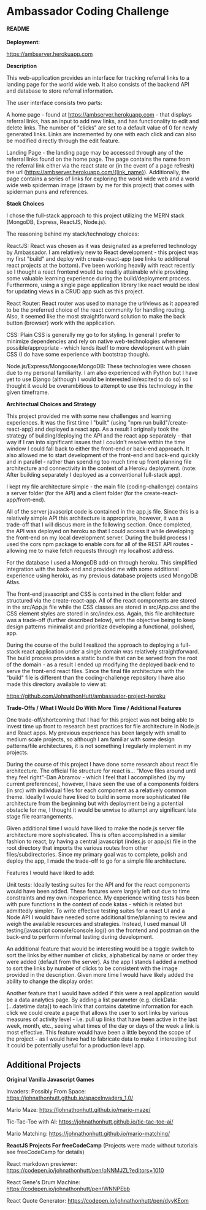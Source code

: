 # Ambassador Coding Challenge

#### README


**Deployment:**

<https://ambserver.herokuapp.com>


**Description**

This web-application provides an interface for tracking referral links to a landing page for the world wide web. It also consists of the backend API and database to store referral information.

The user interface consists two parts:

A home page - found at <https://ambserver.herokuapp.com> - that displays referral links, has an input to add new links, and has functionality to edit and delete links. The number of "clicks" are set to a default value of 0 for newly generated links. Links are incremented by one with each click and can also be modified directly through the edit feature.

Landing Page - the landing page may be accessed through any of the referral links found on the home page. The page contains the name from the referral link either via the react state or (in the event of a page refresh) the url (https://ambserver.herokuapp.com/{link_name}). Additionally, the page contains a series of links for exploring the world wide web and a world wide web spiderman image (drawn by me for this project) that comes with spiderman puns and references.


**Stack Choices**

I chose the full-stack approach to this project utilizing the MERN stack (MongoDB, Express, ReactJS, Node.js).

The reasoning behind my stack/technology choices:

ReactJS: React was chosen as it was designated as a preferred technology by Ambassador. I am relatively new to React development - this project was my first "build" and deploy with create-react-app (see links to additional react projects at the bottom). I've been working heavily with react recently so I thought a react frontend would be readily attainable while providing some valuable learning experience during the build/deployment process. Furthermore, using a single page application library like react would be ideal for updating views in a CRUD app such as this project.

React Router: React router was used to manage the url/views as it appeared to  be the preferred choice of the react community for handling routing. Also, it seemed like the most straightforward solution to make the back button (browser) work with the application.

CSS: Plain CSS is generally my go to for styling. In general I prefer to minimize dependencies and rely on native web-technologies whenever possible/appropriate - which lends itself to more development with plain CSS (I do have some experience with bootstrap though).

Node.js/Express/Mongoose/MongoDB: These technologies were chosen due to my personal familiarity. I am also experienced with Python but I have yet to use Django (although I would be interested in/excited to do so) so I thought it would be overambitious to attempt to use this technology in the given timeframe.


**Architectual Choices and Strategy**

This project provided me with some new challenges and learning experiences. It was the first time I "built" (using "npm run build"/create-react-app) and deployed a react app. As a result I originally took the strategy of building/deploying the API and the react app separately - that way if I ran into significant issues that I couldn't resolve within the time window I could fall back to either the front-end or back-end approach. It also allowed me to start development of the front-end and back-end quickly and in parallel - rather than spending too much time up front planning file architecture and connectivity in the context of a Heroku deployment. (note: After building separately I deployed as a conventional full-stack app).

I kept my file architecture simple - the main file (coding-challenge) contains a server folder (for the API) and a client folder (for the create-react-app/front-end).

All of the server javascript code is contained in the app.js file. Since this is a relatively simple API this architecture is appropriate, however, it was a trade-off that I will discus more in the following section. Once completed, the API was deployed on heroku so that I could access it while developing the front-end on my local development server. During the build process I used the cors npm package to enable cors for all of the REST API routes - allowing me to make fetch requests through my localhost address.

For the database I used a MongoDB add-on through heroku. This simplified integration with the back-end and provided me with some additional experience using heroku, as my previous database projects used MongoDB Atlas.

The front-end javascript and CSS is contained in the client folder and structured via the create-react-app. All of the react components are stored in the src/App.js file while the CSS classes are stored in src/App.css and the CSS element styles are stored in src/index.css. Again, this file architecture was a trade-off (further described below), with the objective being to keep design patterns minimalist and prioritize developing a functional, polished, app.

During the course of the build I realized the approach to deploying a full-stack react application under a single domain was relatively straightforward. The build process provides a static bundle that can be served from the root of the domain - as a result I ended up modifying the deployed back-end to serve the front-end react files. Since the final file architecture with the "build" file is different than the coding-challenge repository I have also made this directory available to view at:

<https://github.com/JohnathonHutt/ambassador-project-heroku>


**Trade-Offs / What I Would Do With More Time  / Additional Features**

One trade-off/shortcoming that I had for this project was not being able to invest time up front to research best practices for file architecture in Node.js and React apps. My previous experience has been largely with small to medium scale projects, so although I am familiar with some design patterns/file architectures, it is not something I regularly implement in my projects.

During the course of this project I have done some research about react file architecture. The official file structure for react is...  "Move files around until they feel right"-Dan Abramov - which I feel that I accomplished (by my current preferences), however, I have seen the use of a components folders (in src) with individual files for each component as a relatively common theme. Ideally I would have liked to build in some more sophisticated file architecture from the beginning but with deployment being a potential obstacle for me, I thought it would be unwise to attempt any significant late stage file rearrangements.

Given additional time I would have liked to make the node.js server file architecture more sophisticated. This is often accomplished in a similar fashion to react, by having a central javascript (index.js or app.js) file in the root directory that imports the various routes from other files/subdirectories. Since my primary goal was to complete, polish and deploy the app, I made the trade-off to go for a simple file architecture.

Features I would have liked to add:

Unit tests: Ideally testing suites for the API and for the react components would have been added. These features were largely left out due to time constraints and my own inexperience. My experience writing tests has been with pure functions in the context of code katas - which is related but admittedly simpler. To write effective testing suites for a react UI and a Node API I would have needed some additional time/planning to review and weigh the available resources and strategies. Instead, I used manual UI testing/javascript console/console.log() on the frontend and postman on the back-end to perform informal testing during development.

An additional feature that would be interesting would be a toggle switch to sort the links by either number of clicks, alphabetical by name or order they were added (default from the server). As the app I stands I added a method to sort the links by number of clicks to be consistent with the image provided in the description. Given more time I would have likely added the ability to change the display order.

Another feature that I would have added if this were a real application would be a data analytics page. By adding a list parameter (e.g. clickData: [...datetime data]) to each link that contains datetime information for each click we could create a page that allows the user to sort links by various measures of activity level - i.e. pull up links that have been active in the last week, month, etc., seeing what times of the day or days of the week a link is most effective. This feature would have been a little beyond the scope of the project - as I would have had to fabricate data to make it interesting but it could be potentially useful for a production level app.


## Additional Projects

**Original Vanilla Javascript Games**

Invaders: Possibly From Space:
<https://johnathonhutt.github.io/spaceInvaders_1.0/>

Mario Maze:
<https://johnathonhutt.github.io/mario-maze/>

Tic-Tac-Toe with AI:
<https://johnathonhutt.github.io/tic-tac-toe-ai/>

Mario Matching:
<https://johnathonhutt.github.io/mario-matching/>


**ReactJS Projects For freeCodeCamp**
(Projects were made without tutorials see freeCodeCamp for details)

React markdown previewer:
<https://codepen.io/johnathonhutt/pen/oNNMJZL?editors=1010>

React Gene's Drum Machine:
<https://codepen.io/johnathonhutt/pen/WNNPEbb>

React Quote Generator:
<https://codepen.io/johnathonhutt/pen/dyyKEom>
